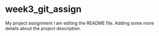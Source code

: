 # week3_git_assign
My project assignment
I am editing the README file. Adding some more details about the project description.
